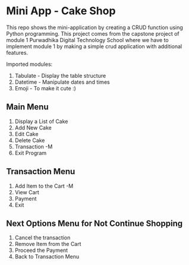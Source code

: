 # Mini App - Cake Shop
This repo shows the mini-application by creating a CRUD function using Python programming. 
This project comes from the capstone project of module 1 Purwadhika Digital Technology School where we have to implement module 1 by making a simple crud application with additional features. 


Imported modules: 
1. Tabulate - Display the table structure
2. Datetime - Manipulate dates and times
3. Emoji - To make it cute :)


## Main Menu 

 1. Display a List of Cake
 2. Add New Cake
 3. Edit Cake
 4. Delete Cake
 5. Transaction -M
 6. Exit Program

## Transaction Menu 
1. Add Item to the Cart -M
2. View Cart
3. Payment
4. Exit

## Next Options Menu for Not Continue Shopping
1. Cancel the transaction
2. Remove Item from the Cart
3. Proceed the Payment
4. Back to Transaction Menu

